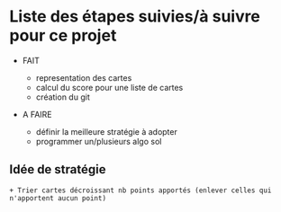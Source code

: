 # Liste des étapes suivies/à suivre pour ce projet

* FAIT
  + representation des cartes
  + calcul du score pour une liste de cartes
  + création du git
  
* A FAIRE
  + définir la meilleure stratégie à adopter
  + programmer un/plusieurs algo sol


## Idée de stratégie
    + Trier cartes décroissant nb points apportés (enlever celles qui n'apportent aucun point) 

